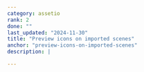 ```yaml
---
category: assetio
rank: 2
done: ""
last_updated: "2024-11-30"
title: "Preview icons on imported scenes"
anchor: "preview-icons-on-imported-scenes"
description: |

---
```

